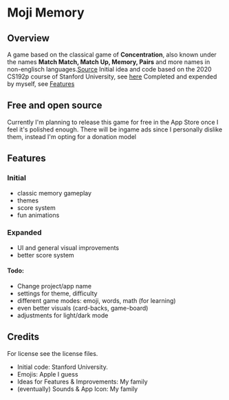# Moji Memory

## Overview
A game based on the classical game of **Concentration**, also known under the names __Match Match, Match Up, Memory, Pairs__ and more names in non-englisch languages.[Source](https://en.wikipedia.org/wiki/Concentration_(card_game))
Initial idea and code based on the 2020 CS192p course of Stanford University, see [here](https://cs193p.sites.stanford.edu/)
Completed and expended by myself, see [Features](#Expanded)

## Free and open source
Currently I'm planning to release this game for free in the App Store once I feel it's polished enough.
There will be ingame ads since I personally dislike them, instead I'm opting for a donation model

## Features
### Initial
- classic memory gameplay
- themes
- score system
- fun animations
### Expanded
- UI and general visual improvements
- better score system
#### Todo:
- Change project/app name
- settings for theme, difficulty
- different game modes: emoji, words, math (for learning)
- even better visuals (card-backs, game-board)
- adjustments for light/dark mode

## Credits
For license see the license files.
- Initial code: Stanford University.
- Emojis: Apple I guess
- Ideas for Features & Improvements: My family
- (eventually) Sounds & App Icon: My family
